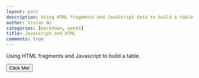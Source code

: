 ```yaml
---
layout: post
description: Using HTML fragments and JavaScript data to build a table
author: Vivian Ni
categories: [markdown, week5]
title: Javascript and HTML
comments: true
---
```

<html>
<body>
<link rel="stylesheet" href="javascript.scss">
<p id="intro">Using HTML fragments and Javascript to build a table.</p>

<button type="button" onclick='document.getElementById("intro").innerHTML = "Keep reading to learn more!"'>Click Me!</button>

</body>
</html>